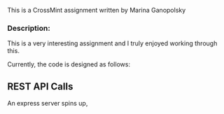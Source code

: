 This is a CrossMint assignment written by Marina Ganopolsky

### Description: 

This is a very interesting assignment and I truly enjoyed working through this. 

Currently, the code is designed as follows:

## REST API Calls

An express server spins up, 